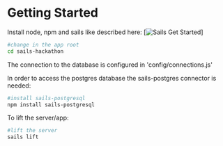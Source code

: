 # Getting Started
Install node, npm and sails like described here: [![Sails Get Started](http://sailsjs.org/get-started)]

```sh
#change in the app root
cd sails-hackathon
```

The connection to the database is configured in 'config/connections.js'

In order to access the postgres database the sails-postgres connector is needed:

```sh
#install sails-postgresql
npm install sails-postgresql                                        
```


To lift the server/app:

```sh
#lift the server
sails lift
```
